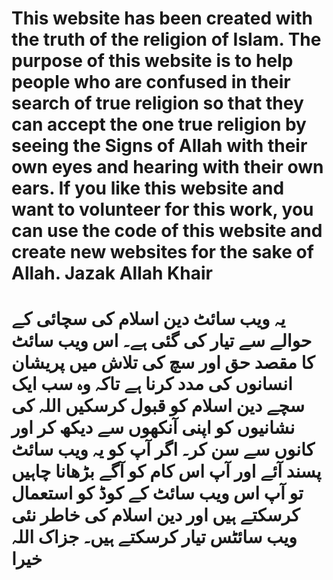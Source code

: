 # This website has been created with the truth of the religion of Islam. The purpose of this website is to help people who are confused in their search of true religion so that they can accept the one true religion by seeing the Signs of Allah with their own eyes and hearing with their own ears. If you like this website and want to volunteer for this work, you can use the code of this website and create new websites for the sake of Allah. Jazak Allah Khair


# یہ ویب سائٹ دین اسلام کی سچائی کے حوالے سے تیار کی گئی ہے۔ اس ویب سائٹ کا مقصد حق اور سچ کی تلاش میں پریشان انسانوں کی مدد کرنا ہے تاکہ وہ سب ایک سچے دین اسلام کو قبول کرسکیں اللہ کی نشانیوں کو اپنی آنکھوں سے دیکھ کر اور کانوں سے سن کر۔ اگر آپ کو یہ ویب سائٹ پسند آئے اور آپ اس کام کو آگے بڑھانا چاہیں تو آپ اس ویب سائٹ کے کوڈ کو استعمال کرسکتے ہیں اور دین اسلام کی خاطر نئی ویب سائٹس تیار کرسکتے ہیں۔ جزاک اللہ خیرا
